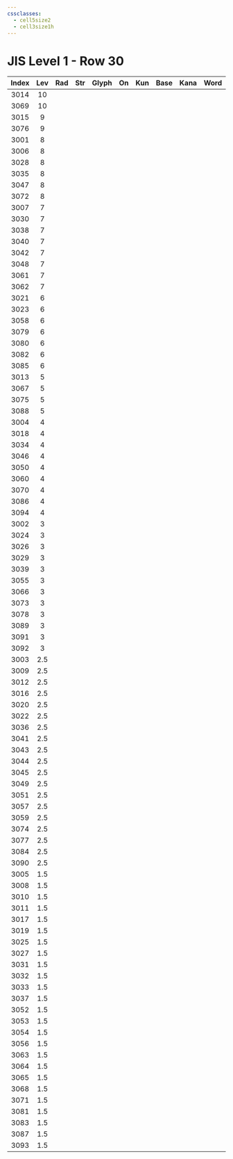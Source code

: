 ```yaml
---
cssclasses:
  - cell5size2
  - cell3size1h
---
```


# JIS Level 1 - Row 30

| Index | Lev | Rad | Str | Glyph | On  | Kun | Base | Kana | Word | Reading |
| :---: | :-: | :-: | :-: | :---: | :-: | :-: | :--- | :--- | :--- | :------ |
| 3014  | 10  |     |     |       |     |     |      |      |      |         |
| 3069  | 10  |     |     |       |     |     |      |      |      |         |
| 3015  |  9  |     |     |       |     |     |      |      |      |         |
| 3076  |  9  |     |     |       |     |     |      |      |      |         |
| 3001  |  8  |     |     |       |     |     |      |      |      |         |
| 3006  |  8  |     |     |       |     |     |      |      |      |         |
| 3028  |  8  |     |     |       |     |     |      |      |      |         |
| 3035  |  8  |     |     |       |     |     |      |      |      |         |
| 3047  |  8  |     |     |       |     |     |      |      |      |         |
| 3072  |  8  |     |     |       |     |     |      |      |      |         |
| 3007  |  7  |     |     |       |     |     |      |      |      |         |
| 3030  |  7  |     |     |       |     |     |      |      |      |         |
| 3038  |  7  |     |     |       |     |     |      |      |      |         |
| 3040  |  7  |     |     |       |     |     |      |      |      |         |
| 3042  |  7  |     |     |       |     |     |      |      |      |         |
| 3048  |  7  |     |     |       |     |     |      |      |      |         |
| 3061  |  7  |     |     |       |     |     |      |      |      |         |
| 3062  |  7  |     |     |       |     |     |      |      |      |         |
| 3021  |  6  |     |     |       |     |     |      |      |      |         |
| 3023  |  6  |     |     |       |     |     |      |      |      |         |
| 3058  |  6  |     |     |       |     |     |      |      |      |         |
| 3079  |  6  |     |     |       |     |     |      |      |      |         |
| 3080  |  6  |     |     |       |     |     |      |      |      |         |
| 3082  |  6  |     |     |       |     |     |      |      |      |         |
| 3085  |  6  |     |     |       |     |     |      |      |      |         |
| 3013  |  5  |     |     |       |     |     |      |      |      |         |
| 3067  |  5  |     |     |       |     |     |      |      |      |         |
| 3075  |  5  |     |     |       |     |     |      |      |      |         |
| 3088  |  5  |     |     |       |     |     |      |      |      |         |
| 3004  |  4  |     |     |       |     |     |      |      |      |         |
| 3018  |  4  |     |     |       |     |     |      |      |      |         |
| 3034  |  4  |     |     |       |     |     |      |      |      |         |
| 3046  |  4  |     |     |       |     |     |      |      |      |         |
| 3050  |  4  |     |     |       |     |     |      |      |      |         |
| 3060  |  4  |     |     |       |     |     |      |      |      |         |
| 3070  |  4  |     |     |       |     |     |      |      |      |         |
| 3086  |  4  |     |     |       |     |     |      |      |      |         |
| 3094  |  4  |     |     |       |     |     |      |      |      |         |
| 3002  |  3  |     |     |       |     |     |      |      |      |         |
| 3024  |  3  |     |     |       |     |     |      |      |      |         |
| 3026  |  3  |     |     |       |     |     |      |      |      |         |
| 3029  |  3  |     |     |       |     |     |      |      |      |         |
| 3039  |  3  |     |     |       |     |     |      |      |      |         |
| 3055  |  3  |     |     |       |     |     |      |      |      |         |
| 3066  |  3  |     |     |       |     |     |      |      |      |         |
| 3073  |  3  |     |     |       |     |     |      |      |      |         |
| 3078  |  3  |     |     |       |     |     |      |      |      |         |
| 3089  |  3  |     |     |       |     |     |      |      |      |         |
| 3091  |  3  |     |     |       |     |     |      |      |      |         |
| 3092  |  3  |     |     |       |     |     |      |      |      |         |
| 3003  | 2.5 |     |     |       |     |     |      |      |      |         |
| 3009  | 2.5 |     |     |       |     |     |      |      |      |         |
| 3012  | 2.5 |     |     |       |     |     |      |      |      |         |
| 3016  | 2.5 |     |     |       |     |     |      |      |      |         |
| 3020  | 2.5 |     |     |       |     |     |      |      |      |         |
| 3022  | 2.5 |     |     |       |     |     |      |      |      |         |
| 3036  | 2.5 |     |     |       |     |     |      |      |      |         |
| 3041  | 2.5 |     |     |       |     |     |      |      |      |         |
| 3043  | 2.5 |     |     |       |     |     |      |      |      |         |
| 3044  | 2.5 |     |     |       |     |     |      |      |      |         |
| 3045  | 2.5 |     |     |       |     |     |      |      |      |         |
| 3049  | 2.5 |     |     |       |     |     |      |      |      |         |
| 3051  | 2.5 |     |     |       |     |     |      |      |      |         |
| 3057  | 2.5 |     |     |       |     |     |      |      |      |         |
| 3059  | 2.5 |     |     |       |     |     |      |      |      |         |
| 3074  | 2.5 |     |     |       |     |     |      |      |      |         |
| 3077  | 2.5 |     |     |       |     |     |      |      |      |         |
| 3084  | 2.5 |     |     |       |     |     |      |      |      |         |
| 3090  | 2.5 |     |     |       |     |     |      |      |      |         |
| 3005  | 1.5 |     |     |       |     |     |      |      |      |         |
| 3008  | 1.5 |     |     |       |     |     |      |      |      |         |
| 3010  | 1.5 |     |     |       |     |     |      |      |      |         |
| 3011  | 1.5 |     |     |       |     |     |      |      |      |         |
| 3017  | 1.5 |     |     |       |     |     |      |      |      |         |
| 3019  | 1.5 |     |     |       |     |     |      |      |      |         |
| 3025  | 1.5 |     |     |       |     |     |      |      |      |         |
| 3027  | 1.5 |     |     |       |     |     |      |      |      |         |
| 3031  | 1.5 |     |     |       |     |     |      |      |      |         |
| 3032  | 1.5 |     |     |       |     |     |      |      |      |         |
| 3033  | 1.5 |     |     |       |     |     |      |      |      |         |
| 3037  | 1.5 |     |     |       |     |     |      |      |      |         |
| 3052  | 1.5 |     |     |       |     |     |      |      |      |         |
| 3053  | 1.5 |     |     |       |     |     |      |      |      |         |
| 3054  | 1.5 |     |     |       |     |     |      |      |      |         |
| 3056  | 1.5 |     |     |       |     |     |      |      |      |         |
| 3063  | 1.5 |     |     |       |     |     |      |      |      |         |
| 3064  | 1.5 |     |     |       |     |     |      |      |      |         |
| 3065  | 1.5 |     |     |       |     |     |      |      |      |         |
| 3068  | 1.5 |     |     |       |     |     |      |      |      |         |
| 3071  | 1.5 |     |     |       |     |     |      |      |      |         |
| 3081  | 1.5 |     |     |       |     |     |      |      |      |         |
| 3083  | 1.5 |     |     |       |     |     |      |      |      |         |
| 3087  | 1.5 |     |     |       |     |     |      |      |      |         |
| 3093  | 1.5 |     |     |       |     |     |      |      |      |         |
